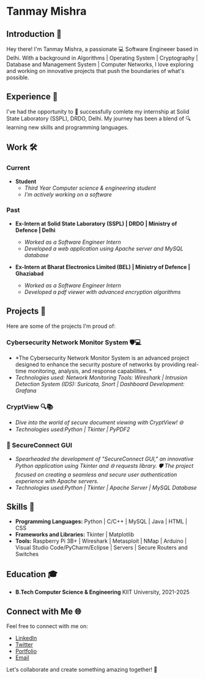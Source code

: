 # Tanmay Mishra 

## Introduction 👋
Hey there! I'm Tanmay Mishra, a passionate 💻 Software Engineeer based in Delhi. With a background in Algorithms | Operating System | Cryptography | Database and Management System | Computer Networks, I love exploring and working on innovative projects that push the boundaries of what's possible.

## Experience 💼
I've had the opportunity to 🚀 successfully comlete my internship at Solid State Laboratory (SSPL), DRDO, Delhi.
My journey has been a blend of 🔍 learning new skills and programming languages.

## Work 🛠️
### Current
- **Student**
  - *Third Year Computer science & engineering student*
  - *I'm actively working on a software*

### Past
- **Ex-Intern at Solid State Laboratory (SSPL) | DRDO | Ministry of Defence | Delhi**
  - *Worked as a Software Engineer Intern*
  - *Developed a web application using Apache server and MySQL database*

- **Ex-Intern at Bharat Electronics Limited (BEL) | Ministry of Defence | Ghaziabad**
  - *Worked as a Software Engineer Intern*
  - *Developed a pdf viewer with advanced encryption algorithms*

## Projects 🚧
Here are some of the projects I'm proud of:

### Cybersecurity Network Monitor System 🛡️💻
- *The Cybersecurity Network Monitor System is an advanced project designed to enhance the security posture of networks by providing real-time monitoring, analysis, and response capabilities. *
- *Technologies used: Network Monitoring Tools: Wireshark | Intrusion Detection System (IDS): Suricata, Snort | Dashboard Development: Grafana*

### CryptView 🔍📚
- *Dive into the world of secure document viewing with CryptView! 🌐*
- *Technologies used:Python | Tkinter | PyPDF2*


### 🚀 SecureConnect GUI
- *Spearheaded the development of "SecureConnect GUI," an innovative Python application using Tkinter and 🌐 requests library. 🛡️ The project focused on creating a seamless and secure user authentication experience with Apache servers.*
- *Technologies used:Python | Tkinter | Apache Server | MySQL Database*


## Skills 🚀
- **Programming Languages:** Python | C/C++ | MySQL | Java | HTML | CSS
- **Frameworks and Libraries:** Tkinter | Matplotlib
- **Tools:** Raspberry Pi 3B+ | Wireshark | Metasploit | NMap | Arduino | Visual Studio Code/PyCharm/Eclipse | Servers | Secure Routers and Switches

## Education 🎓
- **B.Tech Computer Science & Engineering** KIIT University, 2021-2025


## Connect with Me 🌐
Feel free to connect with me on:
- [LinkedIn](<Your LinkedIn Profile>)
- [Twitter](<Your Twitter Profile>)
- [Portfolio](<Link to your portfolio or personal website>)
- [Email](<Your Email Address>)

Let's collaborate and create something amazing together! 🚀
